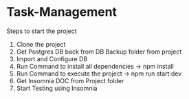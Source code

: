 # Task-Management
Steps to start the project

1. Clone the project
2. Get Postgres DB back from DB Backup folder from project
3. Import and Configure DB
4. Run Command to install all dependencies -> npm install
5. Run Command to execute the project -> npm run start:dev
6. Get Insomnia DOC from Project folder
7. Start Testing using Insomnia
